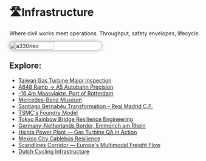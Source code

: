 # 🛣️Infrastructure
Where civil works meet operations. Throughput, safety envelopes, lifecycle.

<div style="display:flex;flex-wrap:wrap;gap:10px">
  <img src="/alvin-site/JPG_VID/PXL_20241001_211000958.NIGHT.jpg" alt="a330neo" width="48%" style="border-radius:12px; box-shadow:0 0 12px rgba(0,0,0,0.4);">
</div>

## Explore:
- [Taiwan Gas Turbine Major Inspection](gt.md)
- [A648 Ramp → A5 Autobahn Precision](a5.md)
- [-16.4m Maasvlakte, Port of Rotterdam](por.md)
- [Mercedes-Benz Museum](benz.md)
- [Santiago Bernabéu Transformation – Real Madrid C.F.](realmadrid.md)
- [TSMC's Foundry Model](tsmcfoundry.md)
- [Tokyo Rainbow Bridge Resilience Engineering](rainbowbridge.md)
- [Germany–Netherlands Border, Emmerich am Rhein](denl.md)
- [Hsinta Power Plant — Gas Turbine QA in Action](hsinta.md)
- [Mexico City Cablebús Resilience](cdmx.md)
- [Scandlines Corridor — Europe's Multimodal Freight Flow](scandlines.md)
- [Dutch Cycling Infrastructure](nlfiets.md)

